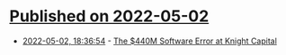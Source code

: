 # [Published on 2022-05-02](index.md)

* [2022-05-02, 18:36:54](https://news.ycombinator.com/item?id=31239033) - [The $440M Software Error at Knight Capital](https://www.henricodolfing.com/2019/06/project-failure-case-study-knight-capital.html)
